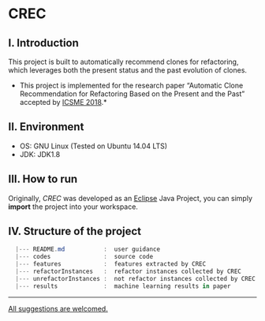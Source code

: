 # CREC

## I. Introduction

This project is built to automatically recommend clones for refactoring, which leverages both the present status and the past evolution of clones. 

* This project is implemented for the research paper “Automatic Clone Recommendation for Refactoring Based on the Present and the Past” accepted by [ICSME 2018](https://icsme2018.github.io/).*

## II. Environment

* OS: GNU Linux (Tested on Ubuntu 14.04 LTS) 
* JDK: JDK1.8

## III. How to run

Originally, *CREC* was developed as an [Eclipse](http://www.eclipse.org/mars/) Java Project, you can simply **import** the project into your workspace.

## IV.  Structure of the project
```powershell
  |--- README.md           :  user guidance
  |--- codes               :  source code
  |--- features            :  features extracted by CREC
  |--- refactorInstances   :  refactor instances collected by CREC
  |--- unrefactorInstances :  not refactor instances collected by CREC
  |--- results             :  machine learning results in paper

```

----


<u> All suggestions are welcomed.</u>
